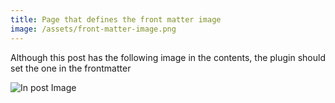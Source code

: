 ```yaml
---
title: Page that defines the front matter image
image: /assets/front-matter-image.png
---
```


Although this post has the following image in the contents, the plugin should set the one in the frontmatter

![In post Image](/assets/contents-image.png)